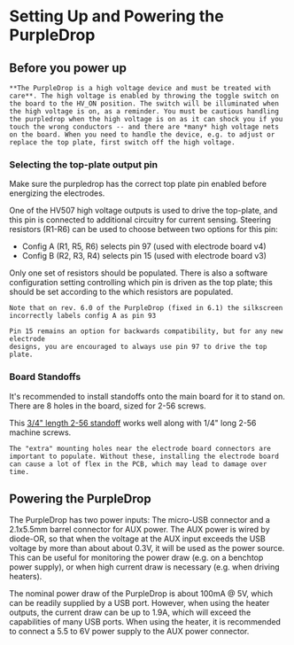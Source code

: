 # Setting Up and Powering the PurpleDrop

## Before you power up

```{warning}
**The PurpleDrop is a high voltage device and must be treated with care**. The high voltage is enabled by throwing the toggle switch on the board to the HV_ON position. The switch will be illuminated when the high voltage is on, as a reminder. You must be cautious handling the purpledrop when the high voltage is on as it can shock you if you touch the wrong conductors -- and there are *many* high voltage nets on the board. When you need to handle the device, e.g. to adjust or replace the top plate, first switch off the high voltage. 
```

### Selecting the top-plate output pin

Make sure the purpledrop has the correct top plate pin enabled before energizing the electrodes.

One of the HV507 high voltage outputs is used to drive the top-plate, and this pin is connected to additional circuitry for current sensing. 
Steering resistors (R1-R6) can be used to choose between two options for this pin: 

- Config A (R1, R5, R6) selects pin 97 (used with electrode board v4)
- Config B (R2, R3, R4) selects pin 15 (used with electrode board v3)

Only one set of resistors should be populated. There is also a software configuration setting controlling which pin is driven as the top plate; this should be set according to the which resistors are populated.

```{note}
Note that on rev. 6.0 of the PurpleDrop (fixed in 6.1) the silkscreen incorrectly labels config A as pin 93
```

```{note}
Pin 15 remains an option for backwards compatibility, but for any new electrode
designs, you are encouraged to always use pin 97 to drive the top plate.
```

### Board Standoffs

It's recommended to install standoffs onto the main board for it to stand on. There are 8 holes in the board, sized for 2-56 screws. 

This [3/4" length 2-56 standoff](https://www.digikey.com/en/products/detail/raf-electronic-hardware/2061-256-AL/9835353) works well along with 1/4" long 2-56 machine screws.

```{note}
The "extra" mounting holes near the electrode board connectors are important to populate. Without these, installing the electrode board can cause a lot of flex in the PCB, which may lead to damage over time. 
```

## Powering the PurpleDrop

The PurpleDrop has two power inputs: The micro-USB connector and a 2.1x5.5mm barrel connector for AUX power. The AUX power is wired by diode-OR, so that when the voltage at the AUX input exceeds the USB voltage by more than about about 0.3V, it will be used as the power source. This can be useful for monitoring the power draw (e.g. on a benchtop power supply), or when high current draw is necessary (e.g. when driving heaters). 

The nominal power draw of the PurpleDrop is about 100mA @ 5V, which can be readily supplied by a USB port. However, when using the heater outputs, the current draw can be up to 1.9A, which will exceed the capabilities of many USB ports. When using the heater, it is recommended to connect a 5.5 to 6V power supply to the AUX power connector. 

